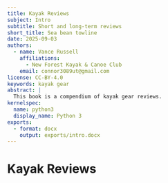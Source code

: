 ```yaml
---
title: Kayak Reviews
subject: Intro
subtitle: Short and long-term reviews
short_title: Sea bean towline
date: 2025-09-03
authors:
  - name: Vance Russell
    affiliations:
      - New Forest Kayak & Canoe Club
    email: connor3089ut@gmail.com
license: CC-BY-4.0
keywords: kayak gear 
abstract: |
  This book is a compendium of kayak gear reviews.
kernelspec:
  name: python3
  display_name: Python 3
exports:
  - format: docx
    output: exports/intro.docx 
---
```


# Kayak Reviews